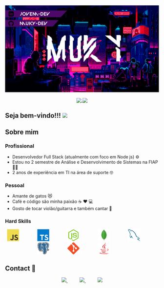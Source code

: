 ![Muky](Muky_future_gif.gif)

<p align="center">
  <a href="https://github.com/anuraghazra/github-readme-stats">
    <img
      align="center"
      src="https://github-readme-stats.vercel.app/api/top-langs/?username=Muky-dev&show_icons=true&theme=midnight-purple&layout=compact&hide=html"
    />
  </a>
  <a href="https://github.com/anuraghazra/github-readme-stats">
    <img
      align="center"
      height="165"
      src="https://github-readme-stats.vercel.app/api?username=Muky-dev&count_private=true&theme=midnight-purple&show_icons=true&custom_title=Github%20Status&hide=issues"
    />
  </a>
</p>

## Seja bem-vindo!!! <img src="https://raw.githubusercontent.com/MartinHeinz/MartinHeinz/master/wave.gif" width="30px">


## Sobre mim

### Profissional
- Desenvolvedor Full Stack (atualmente com foco em Node js) ⚙️
- Estou no 2 semestre de Análise e Desenvolvimento de Sistemas na FIAP 🧑‍🎓
- 2 anos de experiência em TI na área de suporte 🤓

### Pessoal
- Amante de gatos 😻
- Café e código são minha paixão ☕ ❤️ 💻
- Gosto de tocar violão/guitarra e também cantar 🎵

### Hard Skills
<p align="center">
    <img height="40" src="https://raw.githubusercontent.com/devicons/devicon/master/icons/javascript/javascript-original.svg">
    &nbsp;&nbsp;&nbsp;&nbsp;&nbsp;&nbsp;&nbsp;&nbsp;&nbsp;&nbsp;&nbsp;&nbsp;&nbsp;
    <img height="40" src="https://raw.githubusercontent.com/devicons/devicon/master/icons/typescript/typescript-original.svg">
    &nbsp;&nbsp;&nbsp;&nbsp;&nbsp;&nbsp;&nbsp;&nbsp;&nbsp;&nbsp;&nbsp;&nbsp;&nbsp;
    <img height="40" src="https://raw.githubusercontent.com/devicons/devicon/master/icons/nodejs/nodejs-original.svg">
    &nbsp;&nbsp;&nbsp;&nbsp;&nbsp;&nbsp;&nbsp;&nbsp;&nbsp;&nbsp;&nbsp;&nbsp;&nbsp;
    <img height="40" src="https://raw.githubusercontent.com/devicons/devicon/master/icons/mongodb/mongodb-original.svg">
    &nbsp;&nbsp;&nbsp;&nbsp;&nbsp;&nbsp;&nbsp;&nbsp;&nbsp;&nbsp;&nbsp;&nbsp;&nbsp;
    <img height="40" src="https://raw.githubusercontent.com/devicons/devicon/master/icons/mysql/mysql-original.svg">
     &nbsp;&nbsp;&nbsp;&nbsp;&nbsp;&nbsp;&nbsp;&nbsp;&nbsp;&nbsp;&nbsp;&nbsp;&nbsp;
    <img height="40" src="https://raw.githubusercontent.com/devicons/devicon/master/icons/postgresql/postgresql-original.svg">
    &nbsp;&nbsp;&nbsp;&nbsp;&nbsp;&nbsp;&nbsp;&nbsp;&nbsp;&nbsp;&nbsp;&nbsp;&nbsp;
    <img height="40" src="https://raw.githubusercontent.com/devicons/devicon/master/icons/git/git-original.svg">
    &nbsp;&nbsp;&nbsp;&nbsp;&nbsp;&nbsp;&nbsp;&nbsp;&nbsp;&nbsp;&nbsp;&nbsp;&nbsp;
    <img height="40" src="https://raw.githubusercontent.com/devicons/devicon/master/icons/java/java-plain.svg">
    &nbsp;&nbsp;&nbsp;&nbsp;&nbsp;&nbsp;&nbsp;&nbsp;&nbsp;&nbsp;&nbsp;&nbsp;&nbsp;
</p>

## Contact :iphone:

<p align="center">
    <a href="https://github.com/Muky-dev">
        <img  src="https://img.shields.io/badge/github-%23100000.svg?&style=for-the-badge&logo=github&logoColor=white&link=mailto:https://github.com/Muky-dev">
    </a>
    &nbsp;&nbsp;&nbsp;&nbsp;&nbsp;&nbsp;&nbsp;&nbsp;&nbsp;
    <a href="mailto:ti.gabrielfini@gmail.com">
        <img src="https://img.shields.io/badge/gmail-D14836?&style=for-the-badge&logo=gmail&logoColor=white&link=mailto:ti.gabrielfini@gmail.com">
    </a>
    &nbsp;&nbsp;&nbsp;&nbsp;&nbsp;&nbsp;&nbsp;&nbsp;&nbsp;
    <a href="https://www.linkedin.com/in/jovem-dev">
        <img src="https://img.shields.io/badge/linkedin-%230077B5.svg?&style=for-the-badge&logo=linkedin&logoColor=white&link=mailto:https://www.linkedin.com/in/jovem-dev/">
    </a>
</p>
